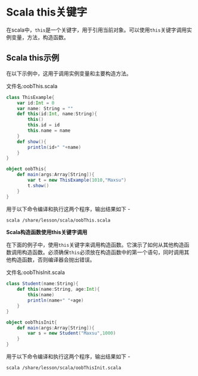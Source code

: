 # Scala this关键字

在scala中，`this`是一个关键字，用于引用当前对象。可以使用`this`关键字调用实例变量，方法，构造函数。

## Scala this示例

在以下示例中，这用于调用实例变量和主要构造方法。

文件名:oobThis.scala

```scala
class ThisExample{  
    var id:Int = 0  
    var name: String = ""  
    def this(id:Int, name:String){  
        this()  
        this.id = id  
        this.name = name  
    }  
    def show(){  
        println(id+" "+name)  
    }  
}  

object oobThis{  
    def main(args:Array[String]){  
        var t = new ThisExample(1010,"Maxsu")  
        t.show()  
    }  
}
```

用于以下命令编译和执行这两个程序，输出结果如下 - 

```bash
scala /share/lesson/scala/oobThis.scala
```



**Scala构造函数使用this关键字调用**

在下面的例子中，使用`this`关键字来调用构造函数。它演示了如何从其他构造函数调用构造函数。必须确保`this`必须放在构造函数中的第一个语句，同时调用其他构造函数，否则编译器会抛出错误。

文件名:oobThisInit.scala

```scala
class Student(name:String){  
    def this(name:String, age:Int){  
        this(name)  
        println(name+" "+age)  
    }      
}  

object oobThisInit{  
    def main(args:Array[String]){  
        var s = new Student("Maxsu",1000)  
    }  
}
```

用于以下命令编译和执行这两个程序，输出结果如下 - 

```bash
scala /share/lesson/scala/oobThisInit.scala
```